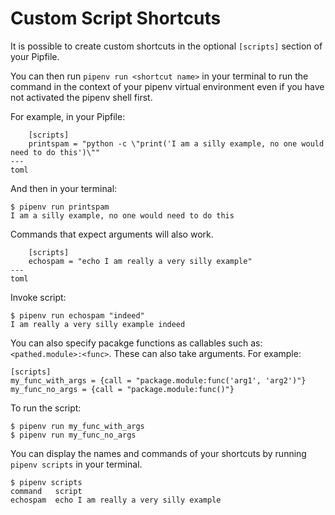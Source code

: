 # Custom Script Shortcuts

It is possible to create custom shortcuts in the optional ``[scripts]`` section of your Pipfile.

You can then run ``pipenv run <shortcut name>`` in your terminal to run the command in the
context of your pipenv virtual environment even if you have not activated the pipenv shell first.

For example, in your Pipfile:

```{code-block}
    [scripts]
    printspam = "python -c \"print('I am a silly example, no one would need to do this')\""
---
toml
```
And then in your terminal:

    $ pipenv run printspam
    I am a silly example, no one would need to do this

Commands that expect arguments will also work.

```{code-block}
    [scripts]
    echospam = "echo I am really a very silly example"
---
toml
```

Invoke script:

    $ pipenv run echospam "indeed"
    I am really a very silly example indeed

You can also specify pacakge functions as callables such as: ``<pathed.module>:<func>``. These can also take arguments.
For example:

    [scripts]
    my_func_with_args = {call = "package.module:func('arg1', 'arg2')"}
    my_func_no_args = {call = "package.module:func()"}

To run the script:

    $ pipenv run my_func_with_args
    $ pipenv run my_func_no_args

You can display the names and commands of your shortcuts by running ``pipenv scripts`` in your terminal.

    $ pipenv scripts
    command   script
    echospam  echo I am really a very silly example
